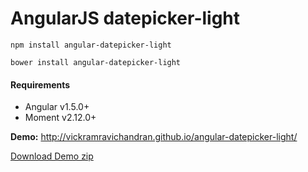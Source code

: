 # AngularJS datepicker-light

`npm install angular-datepicker-light`

`bower install angular-datepicker-light`

#### Requirements

* Angular v1.5.0+
* Moment v2.12.0+


<b>Demo:</b> http://vickramravichandran.github.io/angular-datepicker-light/

<a href="https://github.com/vickramravichandran/angular-datepicker-light/archive/demo.zip">Download Demo zip</a>
